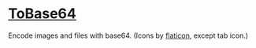 # [ToBase64](https://stelios333.github.io/tobase64)
Encode images and files with base64.
(Icons by [flaticon](https://www.flaticon.com), except tab icon.)
